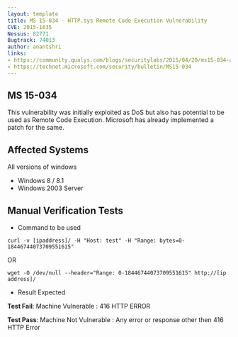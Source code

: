 ```yaml
---
layout: template
title: MS 15-034 - HTTP.sys Remote Code Execution Vulnerability
CVE: 2015-1635
Nessus: 82771
Bugtrack: 74013
author: anantshri
links:
- https://community.qualys.com/blogs/securitylabs/2015/04/20/ms15-034-analyze-and-remote-detection
- https://technet.microsoft.com/security/bulletin/MS15-034
---
```


MS 15-034
---------------
This vulnerability was initially exploited as DoS but also has potential to be used as Remote Code Execution. Microsoft has already implemented a patch for the same.


Affected Systems
----------------

All versions of windows

* Windows 8 / 8.1
* Windows 2003 Server

Manual Verification Tests
-------------------------

* Command to be used

```
curl -v [ipaddress]/ -H "Host: test" -H "Range: bytes=0-18446744073709551615"
```

OR

```
wget -O /dev/null --header="Range: 0-18446744073709551615" http://[ip address]/
```

* Result Expected

**Test Fail**: Machine Vulnerable : 416 HTTP ERROR

**Test Pass**: Machine Not Vulnerable : Any error or response other then 416 HTTP Error
